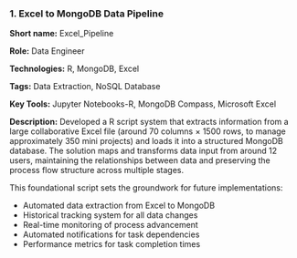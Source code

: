 ### 1. Excel to MongoDB Data Pipeline

<b>Short name:</b> Excel_Pipeline </p>
<b>Role:</b> Data Engineer </p>
<b>Technologies:</b> R, MongoDB, Excel </p>
<b>Tags:</b> Data Extraction, NoSQL Database </p>
<b>Key Tools:</b> Jupyter Notebooks-R, MongoDB Compass, Microsoft Excel </p>
<b>Description:</b> Developed a R script system that extracts information from a large collaborative Excel file (around 70 columns × 1500 rows, to manage approximately 350 mini projects) and loads it into a structured MongoDB database. The solution maps and transforms data input from around 12 users, maintaining the relationships between data and preserving the process flow structure across multiple stages.

This foundational script sets the groundwork for future implementations:

- Automated data extraction from Excel to MongoDB
- Historical tracking system for all data changes
- Real-time monitoring of process advancement
- Automated notifications for task dependencies
- Performance metrics for task completion times
